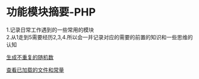 # 功能模块摘要-PHP
1.记录日常工作遇到的一些常用的模块<br />
2.从1走到5需要经历2,3,4.所以会一并记录对应的需要的前置的知识和一些思维的认知

[生成不重复的随机数](https://github.com/muyuncloud/functionalSummary/tree/master/iteration/generate_random_numbers)

[查看已加载的文件和常量](https://github.com/muyuncloud/functionalSummary/tree/master/iteration/generate_random_numbers)

